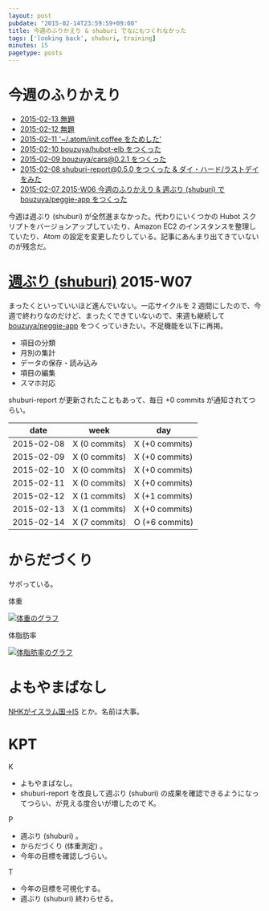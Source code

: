 ```yaml
---
layout: post
pubdate: "2015-02-14T23:59:59+09:00"
title: 今週のふりかえり & shuburi でなにもつくれなかった
tags: ['looking back', shuburi, training]
minutes: 15
pagetype: posts
---
```

# 今週のふりかえり

- [2015-02-13 無題][2015-02-13]
- [2015-02-12 無題][2015-02-12]
- [2015-02-11 '~/.atom/init.coffee をためした'][2015-02-11]
- [2015-02-10 bouzuya/hubot-elb をつくった][2015-02-10]
- [2015-02-09 bouzuya/cars@0.2.1 をつくった][2015-02-09]
- [2015-02-08 shuburi-report@0.5.0 をつくった & ダイ・ハード/ラストデイをみた][2015-02-08]
- [2015-02-07 2015-W06 今週のふりかえり & 週ぶり (shuburi) で bouzuya/peggie-app をつくった][2015-02-07]

今週は週ぶり (shuburi) が全然進まなかった。代わりにいくつかの Hubot スクリプトをバージョンアップしていたり、Amazon EC2 のインスタンスを整理していたり、Atom の設定を変更したりしている。記事にあんまり出てきていないのが残念だ。

# [週ぶり (shuburi)][shuburi] 2015-W07

まったくといっていいほど進んでいない。一応サイクルを 2 週間にしたので、今週で終わりなのだけど、まったくできていないので、来週も継続して [bouzuya/peggie-app][] をつくっていきたい。不足機能を以下に再掲。

- 項目の分類
- 月別の集計
- データの保存・読み込み
- 項目の編集
- スマホ対応

shuburi-report が更新されたこともあって、毎日 +0 commits が通知されてつらい。

date       | week           | day
-----------|----------------|-----------------
2015-02-08 | X (0 commits)  | X (+0 commits)
2015-02-09 | X (0 commits)  | X (+0 commits)
2015-02-10 | X (0 commits)  | X (+0 commits)
2015-02-11 | X (0 commits)  | X (+0 commits)
2015-02-12 | X (1 commits)  | X (+1 commits)
2015-02-13 | X (1 commits)  | X (+0 commits)
2015-02-14 | X (7 commits)  | O (+6 commits)

# からだづくり

サボっている。

体重

[![体重のグラフ][graph-weight-img]][graph-weight-url]

体脂肪率

[![体脂肪率のグラフ][graph-percent-img]][graph-percent-url]

# よもやまばなし

[NHKがイスラム国→IS](http://b.hatena.ne.jp/entry/241637663/comment/bouzuya) とか。名前は大事。

# KPT

K

- よもやまばなし。
- shuburi-report を改良して週ぶり (shuburi) の成果を確認できるようになってつらい、が見える度合いが増したので K。

P

- 週ぶり (shuburi) 。
- からだづくり (体重測定) 。
- 今年の目標を確認しづらい。

T

- 今年の目標を可視化する。
- 週ぶり (shuburi) 終わらせる。

[2015-02-13]: http://blog.bouzuya.net/2015/02/13/
[2015-02-12]: http://blog.bouzuya.net/2015/02/12/
[2015-02-11]: http://blog.bouzuya.net/2015/02/11/
[2015-02-10]: http://blog.bouzuya.net/2015/02/10/
[2015-02-09]: http://blog.bouzuya.net/2015/02/09/
[2015-02-08]: http://blog.bouzuya.net/2015/02/08/
[2015-02-07]: http://blog.bouzuya.net/2015/02/07/
[shuburi]: http://shuburi.org
[bouzuya/peggie-app]: https://github.com/bouzuya/peggie-app
[bouzuya/shuburi-report]: https://github.com/bouzuya/shuburi-report
[graph-weight-img]: http://graph.hatena.ne.jp/bouzuya/graph?graphname=weight&startdate=2015-01-01&enddate=2015-02-14
[graph-weight-url]: http://graph.hatena.ne.jp/bouzuya/weight/?startdate=2015-01-01&enddate=2015-02-14
[graph-percent-img]: http://graph.hatena.ne.jp/bouzuya/graph?graphname=percent&startdate=2015-01-01&enddate=2015-02-14
[graph-percent-url]: http://graph.hatena.ne.jp/bouzuya/percent/?startdate=2015-01-01&enddate=2015-02-14
